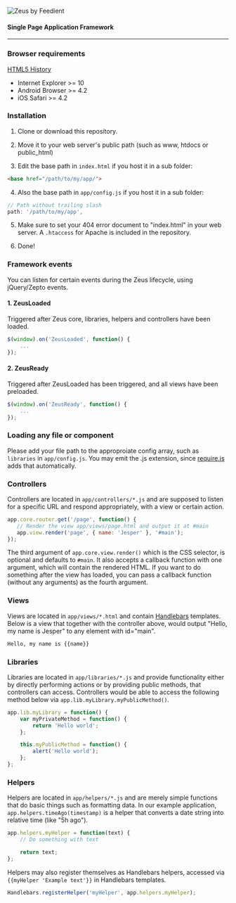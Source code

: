 ![Zeus by Feedient](http://i.imgur.com/acr0YmB.png)
#### Single Page Application Framework

***
### Browser requirements
[HTML5 History](http://caniuse.com/history)
- Internet Explorer >= 10
- Android Browser >= 4.2
- iOS Safari >= 4.2

### Installation
1. Clone or download this repository.
2. Move it to your web server's public path (such as www, htdocs or public_html)

3. Edit the base path in `index.html` if you host it in a sub folder:
```html
<base href="/path/to/my/app/">
```

4. Also the base path in `app/config.js` if you host it in a sub folder:
```javascript
// Path without trailing slash
path: '/path/to/my/app',
```

5. Make sure to set your 404 error document to "index.html" in your web server. A `.htaccess` for Apache is included in the repository.

6. Done!

### Framework events
You can listen for certain events during the Zeus lifecycle, using jQuery/Zepto events.

#### 1. ZeusLoaded
Triggered after Zeus core, libraries, helpers and controllers have been loaded.

```javascript
$(window).on('ZeusLoaded', function() {
	...
});
```

#### 2. ZeusReady
Triggered after ZeusLoaded has been triggered, and all views have been preloaded.

```javascript
$(window).on('ZeusReady', function() {
	...
});
```

### Loading any file or component
Please add your file path to the approproiate config array, such as `libraries` in `app/config.js`. You may emit the .js extension, since [require.js](http://requirejs.org) adds that automatically.

### Controllers
Controllers are located in `app/controllers/*.js` and are supposed to listen for a specific URL and respond appropriately, with a view or certain action.

```javascript
app.core.router.get('/page', function() {
   // Render the view app/views/page.html and output it at #main
   app.view.render('page', { name: 'Jesper' }, '#main');
});
```

The third argument of `app.core.view.render()` which is the CSS selector, is optional and defaults to `#main`. It also accepts a callback function with one argument, which will contain the rendered HTML. If you want to do something after the view has loaded, you can pass a callback function (without any arguments) as the fourth argument.

### Views
Views are located in `app/views/*.html` and contain [Handlebars](http://handlebarsjs.com) templates. Below is a view that together with the controller above, would output "Hello, my name is Jesper" to any element with id="main".

```html
Hello, my name is {{name}}
```

### Libraries
Libraries are located in `app/libraries/*.js` and provide functionality either by directly performing actions or by providing public methods, that controllers can access. Controllers would be able to access the following method below via `app.lib.myLibrary.myPublicMethod()`.

```javascript
app.lib.myLibrary = function() {
    var myPrivateMethod = function() {
        return 'Hello world';
    };

    this.myPublicMethod = function() {
        alert('Hello world');
    };
};
```

### Helpers
Helpers are located in `app/helpers/*.js` and are merely simple functions that do basic things such as formatting data. In our example application, `app.helpers.timeAgo(timestamp)` is a helper that converts a date string into relative time (like "5h ago"). 

```javascript
app.helpers.myHelper = function(text) {
	// Do something with text

    return text;
};
```

Helpers may also register themselves as Handlebars helpers, accessed via `{{myHelper 'Example text'}}` in Handlebars templates.
```javascript
Handlebars.registerHelper('myHelper', app.helpers.myHelper);
```